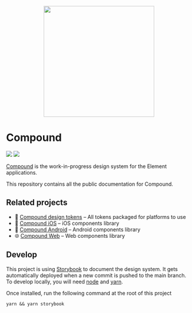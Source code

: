 <p align="center"><img src="https://compound.element.io/logo-readme.png" width="300" alt="" /></p>

# Compound

[![](https://img.shields.io/badge/-Storybook-ff4785?logo=Storybook&logoColor=white&style=flat-square)](https://vector-im.github.io/compound/) [![](https://img.shields.io/github/license/vector-im/compound)](https://github.com/vector-im/compound/blob/main/LICENSE)

[Compound](https://vector-im.github.io/compound/?path=/docs/overview--docs) is the work-in-progress
design system for the Element applications.

This repository contains all the public documentation for Compound.

## Related projects

- 🎨 [Compound design tokens](https://github.com/vector-im/compound-design-tokens) – All tokens packaged for platforms to use
- 📱 [Compound iOS](https://github.com/vector-im/compound-ios) – iOS components library
- 🤖 [Compound Android](https://github.com/vector-im/compound-android) – Android components library
- 🌐 [Compound Web](https://github.com/vector-im/compound-web) – Web components library

## Develop

This project is using [Storybook](https://storybook.js.org/) to document the design system. It gets automatically deployed
when a new commit is pushed to the main branch. To develop locally, you will need [node](https://nodejs.org/en/) and [yarn](https://classic.yarnpkg.com/lang/en/).

Once installed, run the following command at the root of this project

```
yarn && yarn storybook
```
